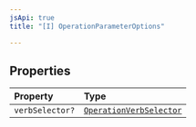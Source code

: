 ```yaml
---
jsApi: true
title: "[I] OperationParameterOptions"

---
```

## Properties

| Property | Type |
| :------ | :------ |
| `verbSelector?` | [`OperationVerbSelector`](../type-aliases/OperationVerbSelector.md) |
